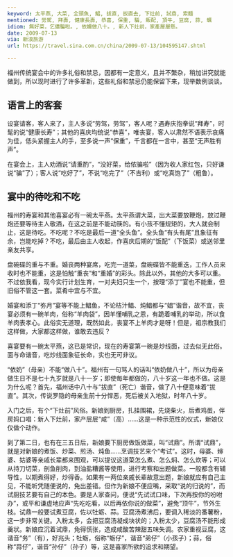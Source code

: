 ```yaml
---
keyword: 太平燕, 大菜, 全頭魚, 鯧, 拔直, 拔直去, 下灶前, 試鼎, 索麵
mentioned: 勞駕, 拜壽, 健康長壽, 恭喜, 保重, 騙, 飯配, 頂牛, 豆腐, 蒜, 蠣
idiom: 無好菜，乞儂騙啦。, 依嬭做八十。, 新人下灶前，家產層層懸。
date: 2009-07-13 
via: 新浪旅游
url: https://travel.sina.com.cn/china/2009-07-13/104595147.shtml

---
```

福州传统宴会中的许多礼俗和禁忌，因都有一定意义，且并不繁杂，稍加讲究就能做到，所以现时进行了许多革新，这些礼俗和禁忌仍能保留下来，现举数例谈谈。

## 语言上的客套

设宴请客，客人来了，主人多说“劳驾，劳驾”，客人呢？遇寿庆抱拳说“拜寿”，时髦的说“健康长寿”；其他的喜庆均统说“恭喜”，唯丧宴，客人以肃然不语表示哀痛为佳，低头紧握主人的手，至多说一声“保重”，千言都在一言中，甚至“无声胜有声”。

在宴会上，主人劝酒说“请重酌”，“没好菜，给侬骗啦”（因为收人家红包，只好谦说“骗”了）；客人说“吃好了”，不说“吃完了”（不吉利）或“吃真饱了”（粗鲁）。

## 宴中的待吃和不吃

福州的寿宴和其他喜宴必有一碗太平燕。太平燕谓大菜，出大菜要放鞭炮，放过鞭炮还要等待主人敬酒，在这之前是不能动筷的。有小孩不懂规矩的，大人就会制止，这是待吃。不吃呢？不吃是最后一道“全头鱼”。全头鱼“有头有尾”且象征有余，岂能吃掉？不吃，最后由主人收起，作喜庆后期的“饭配”（下饭菜）或送邻里亲友共享。

盘碗碟的重与不重。婚丧两种宴席，吃完一道菜，盘碗碟皆不能重迭，工作人员来收时也不能重，这是怕触“重丧”和“重婚”的彩头。除此以外，其他的大多可以重。不过依我看，现今实行计划生育，一对夫妇只生一个，按理“添丁”宴也不能重，但旧俗不管这一套。菜肴中宜与不宜。

婚宴和添丁“弥月”宴等不能上鲳鱼，不论桔汁鲳、炖鲳都与“娼”谐音，故不宜，丧宴必须有一碗羊肉，俗称“羊肉袋”，因羊懂哺乳之恩，有跪着哺乳的举动，所以食羊肉表孝心。此俗实无道理，既然如此，丧宴不上羊肉才是呀！但是，祖宗教我们这样做，大家都这样做，谁敢去违反？

喜宴要有一碗太平燕，这已是常识，现在的寿宴第一碗是炒线面，过去似无此俗。面与命谐音，吃炒线面象征长命，实也无可非议。

“依奶”（母亲）不能“做八十”。福州有一句骂人的话叫“依奶做八十”，所以为母亲做生日不是七十九岁就是八十一岁；即使每年都做的，八十岁这一年也不做。这是为什么呢？首先，福州话中八十与“拔直”（死亡）谐音，做了八十便意味着“拔直”。其次，传说罗隐的母亲生前十分悍恶，死后被关入地狱，时年八十岁。

入门之后，有个“下灶前”风俗。新娘到厨房，扎挂围裙，先烧柴火，后煮鸡蛋，伴房妈口唱：新人下灶前，家产层层“咸”（高）……这是一种示范性的仪式，新娘仅仅做个动作。

到了第二日，也有在三五日后，新娘要下厨房做饭做菜，叫“试鼎”。所谓“试鼎”，就是对新娘的煮饭、炒菜、煎汤、炖鱼……烹调技艺来个“考试”。这时，母婆、婶婆、姑婆等亲戚长辈都来围观，可以提议这道菜怎么煮、怎么焖、怎么炊等；可以从持刀切菜，剖鱼削肉，到油盐糟酱等使用，进行考察和出题做菜。一般都含有辅导性，以期煮得好，炒得香。如果有一两位亲戚长辈故意出题，新娘就应有自己主见，不能听凭随便说的，免出差错。但作为新娘不便应嘴，采取“说的归说的”，而试厨技艺要有自己的本色。要是人家查问，便说“先试试口味，下次再按你的吩咐办”，或平和谦虚地应声“先吃吃看，以后再依你说的做菜”，避免“顶牛”，节外生枝。试鼎一般要试煮豆腐，佐以牡蛎、蒜。豆腐汤煮沸后，要调入稀淡的番薯粉，这一步非常关键。入粉太多，会把豆腐汤凝成块状的；入粉太少，豆腐汤不能形成羹状。新娘应沉着试鼎，免得慌张，造成咸酸苦辣甜五味失调。农家重视豆腐，这谐音“务”（有），好兆头；牡蛎，俗称“蛎仔”，谐音“弟仔”（小孩子）；蒜，俗称“蒜仔”，谐音“孙仔”（孙子）等，这是喜家所欲的追求和期望。
